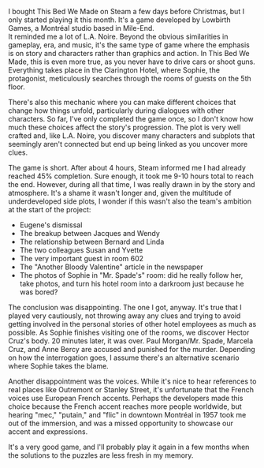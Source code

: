 I bought This Bed We Made on Steam a few days before Christmas, but I only started playing it this month. It's a game developed by Lowbirth Games, a Montréal studio based in Mile-End.  
It reminded me a lot of L.A. Noire. Beyond the obvious similarities in gameplay, era, and music, it's the same type of game where the emphasis is on story and characters rather than graphics and action. In This Bed We Made, this is even more true, as you never have to drive cars or shoot guns. Everything takes place in the Clarington Hotel, where Sophie, the protagonist, meticulously searches through the rooms of guests on the 5th floor.

There's also this mechanic where you can make different choices that change how things unfold, particularly during dialogues with other characters. So far, I've only completed the game once, so I don't know how much these choices affect the story's progression. The plot is very well crafted and, like L.A. Noire, you discover many characters and subplots that seemingly aren't connected but end up being linked as you uncover more clues.

The game is short. After about 4 hours, Steam informed me I had already reached 45% completion. Sure enough, it took me 9-10 hours total to reach the end. However, during all that time, I was really drawn in by the story and atmosphere. It's a shame it wasn't longer and, given the multitude of underdeveloped side plots, I wonder if this wasn't also the team's ambition at the start of the project:

- Eugene's dismissal
- The breakup between Jacques and Wendy
- The relationship between Bernard and Linda
- The two colleagues Susan and Yvette
- The very important guest in room 602
- The "Another Bloody Valentine" article in the newspaper
- <Spoiler shownText="Spoiler">The photos of Sophie in "Mr. Spade's" room: did he really follow her, take photos, and turn his hotel room into a darkroom just because he was bored?</Spoiler>

The conclusion was disappointing. The one I got, anyway. It's true that I played very cautiously, not throwing away any clues and trying to avoid getting involved in the personal stories of other hotel employees as much as possible. As Sophie finishes visiting one of the rooms, <Spoiler shownText="a major event occurs">we discover Hector Cruz's body</Spoiler>. 20 minutes later, it was over. <Spoiler shownText="Spoiler">Paul Morgan/Mr. Spade, Marcela Cruz, and Anne Bercy are accused and punished for the murder. Depending on how the interrogation goes, I assume there's an alternative scenario where Sophie takes the blame</Spoiler>.

Another disappointment was the voices. While it's nice to hear references to real places like Outremont or Stanley Street, it's unfortunate that the French voices use European French accents. Perhaps the developers made this choice because the French accent reaches more people worldwide, but hearing "mec," "putain," and "flic" in downtown Montréal in 1957 took me out of the immersion, and was a missed opportunity to showcase our accent and expressions.

It's a very good game, and I'll probably play it again in a few months when the solutions to the puzzles are less fresh in my memory.

